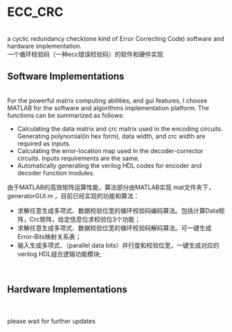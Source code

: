 # ECC_CRC
<br>
a cyclic redundancy check(one kind of Error Correcting Code) software and hardware implementation.
<br>
一个循环校验码（一种ecc错误校验码）的软件和硬件实现
<br>

## Software Implementations
<br> 
For the powerful matrix computing abilities, and gui features, I choose MATLAB for the software and algorithms implementation platform. The functions can be summarized as follows:

* Calculating the data matrix and crc matrix used in the encoding circuits. Generating polynomial(in hex form), data width, and crc width are required as inputs. 
* Calculating the error-location map used in the decoder-corrector circuits. Inputs requirements are the same.
* Automatically generating the verilog HDL codes for encoder and decoder function modules.

由于MATLAB的高效矩阵运算性能，算法部分由MATLAB实现
mat文件夹下，generatorGUI.m ，目前已经实现的功能和算法：
* 求解任意生成多项式、数据校验位宽的循环校验码编码算法。包括计算Data矩阵，Crc矩阵，给定信息位求校验位3个功能；
* 求解任意生成多项式、数据校验位宽的循环校验码解码算法。可一键生成Error-Bits映射关系表；
* 输入生成多项式、（parallel data bits）并行度和校验位宽，一键生成对应的verilog HDL组合逻辑功能模块;

<br> 

## Hardware Implementations
<br> <br> 
please wait for further updates
